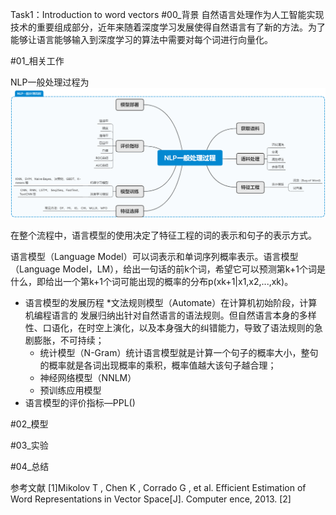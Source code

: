 Task1：Introduction to word vectors
#00_背景
自然语言处理作为人工智能实现技术的重要组成部分，近年来随着深度学习发展使得自然语言有了新的方法。为了能够让语言能够输入到深度学习的算法中需要对每个词进行向量化。

#01_相关工作

NLP一般处理过程为
![nlp](nlp.png)

在整个流程中，语言模型的使用决定了特征工程的词的表示和句子的表示方式。

语言模型（Language Model）可以词表示和单词序列概率表示。语言模型（Language Model，LM），给出一句话的前k个词，希望它可以预测第k+1个词是什么，即给出一个第k+1个词可能出现的概率的分布p(xk+1|x1,x2,...,xk)。


* 语言模型的发展历程
	*文法规则模型（Automate）在计算机初始阶段，计算机编程语言的 发展归纳出针对自然语言的语法规则。但自然语言本身的多样性、口语化，在时空上演化，以及本身强大的纠错能力，导致了语法规则的急剧膨胀，不可持续；
	* 统计模型（N-Gram）统计语言模型就是计算一个句子的概率大小，整句的概率就是各词出现概率的乘积，概率值越大该句子越合理；
	* 神经网络模型（NNLM）
	* 预训练应用模型
* 语言模型的评价指标—PPL()


#02_模型


#03_实验


#04_总结



参考文献
[1]Mikolov T , Chen K , Corrado G , et al. Efficient Estimation of Word Representations in Vector Space[J]. Computer ence, 2013.
[2]